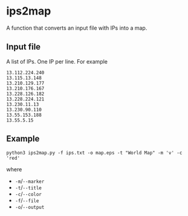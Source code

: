 # ips2map
A function that converts an input file with IPs into a map.

## Input file
A list of IPs. One IP per line. For example

```
13.112.224.240
13.115.13.148
13.210.129.177
13.210.176.167
13.228.126.182
13.228.224.121
13.230.11.13
13.230.90.110
13.55.153.188
13.55.5.15
```

## Example
```
python3 ips2map.py -f ips.txt -o map.eps -t "World Map" -m 'v' -c 'red'
```

where 

* `-m`/`--marker`
* `-t`/`--title`
* `-c`/`--color`
* `-f`/`--file`
* `-o`/`--output`